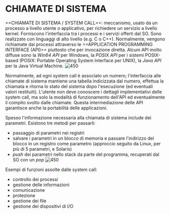 # CHIAMATE DI SISTEMA
==CHIAMATE DI SISTEMA / SYSTEM CALL==: meccanismo, usato da un processo a livello utente o applicativo, per richiedere un servizio a livello kernel. Forniscono l'interfaccia tra i processi e i servizi offerti dal SO.
Sono realizzate con linguaggi di alto livello (e.g. C o C++). Normalmente, vengono richiamate dai processi attraverso le ==APPLICATION PROGRAMMING INTERFACE (API)== piuttosto che per invocazione diretta.
Alcuni API molto diffuse sono la _Win64 API_ per Windows, la _POSIX API_ per i sistemi POSIX-based (POSIX: Portable Operating System Interface per UNIX), la _Java API_ per la Java Virtual Machine.
![450](system_call.png)

Normalmente, ad ogni system call è associato un numero; l'interfaccia alle chiamate di sistema mantiene una tabella indicizzata dal numero, effettua la chiamata e ritorna lo stato del sistema dopo l'esecuzione (ed eventuali valori restituiti).
L'utente non deve conoscere i dettagli implementativi delle system call, ma solo la modalità di funzionamento dell'API ed eventualmente il compito svolto dalle chiamate. Questa intermediazione delle API garantisce anche la portabilità delle applicazioni.

Spesso l'informazione necessaria alla chiamata di sistema include dei parametri. Esistono tre metodi per passarli:
- passaggio di parametri nei registri
- salvare i parametri in un blocco di memoria e passare l'indirizzo del blocco in un registro come parametro (approccio seguito da Linux, per più di 5 parametri, e Solaris)
- _push_ dei parametri nello stack da parte del programma, recuperati dal SO con un _pop_
![450](system_call3.png)

Esempi di funzioni assolte dalle system call:
- controllo dei processi
- gestione delle informazioni
- comunicazione
- protezione
- gestione dei file
- gestione dei dispositivi di I/O